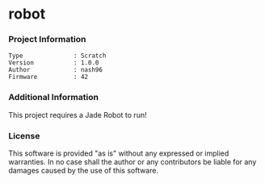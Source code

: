 robot
================



### Project Information
```
Type              : Scratch
Version           : 1.0.0
Author            : nash96
Firmware          : 42
```

### Additional Information
This project requires a Jade Robot to run!

### License
This software is provided "as is" without any expressed or implied warranties.  In no case shall the author or any contributors be liable for any damages caused by the use of this software.

